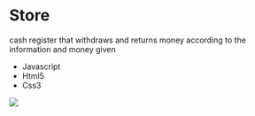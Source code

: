 # Store
cash register that withdraws and returns money according to the information and money given

- Javascript
- Html5
- Css3

<img src="https://github.com/JuanDiegoAcostaT/Store/blob/master/browser.png" />
